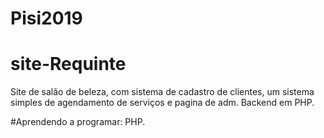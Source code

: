# Pisi2019

# site-Requinte

Site de salão de beleza, com sistema de cadastro de clientes, um sistema simples de agendamento de serviços e pagina de adm.
Backend em PHP.


#Aprendendo a programar: PHP.
